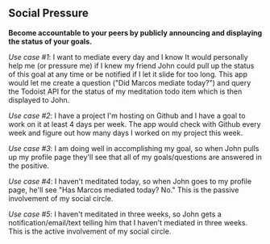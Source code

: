 ## Social Pressure

**Become accountable to your peers by publicly announcing and displaying the
status of your goals.**

*Use case #1*: I want to mediate every day and I know It would personally help
me (or pressure me) if I knew my friend John could pull up the status of this
goal at any time or be notified if I let it slide for too long. This app would
let me create a question ("Did Marcos mediate today?") and query the Todoist
API for the status of my meditation todo item which is then displayed to John.

*Use case #2*: I have a project I'm hosting on Github and I have a goal to work
on it at least 4 days per week. The app would check with Github every week and
figure out how many days I worked on my project this week.

*Use case #3*: I am doing well in accomplishing my goal, so when John pulls up
my profile page they'll see that all of my goals/questions are answered in the
positive.

*Use case #4*: I haven't meditated today, so when John goes to my profile page,
he'll see "Has Marcos mediated today? No." This is the passive involvement of
my social circle.

*Use case #5*: I haven't meditated in three weeks, so John gets a
notification/email/text telling him that I haven't mediated in three weeks.
This is the active involvement of my social circle.
